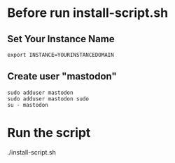 # Before run install-script.sh  

##  Set Your Instance Name
`export INSTANCE=YOURINSTANCEDOMAIN`  

## Create user "mastodon"
```
sudo adduser mastodon
sudo adduser mastodon sudo 
su - mastodon
```

# Run the script
./install-script.sh
